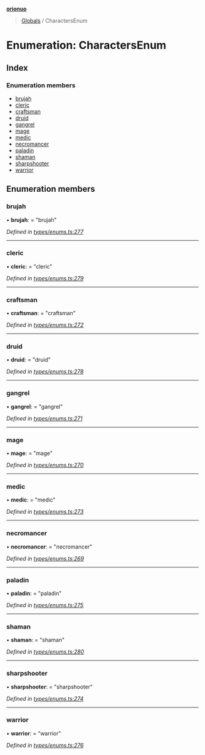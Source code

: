 **[orionuo](../README.md)**

> [Globals](../globals.md) / CharactersEnum

# Enumeration: CharactersEnum

## Index

### Enumeration members

* [brujah](charactersenum.md#brujah)
* [cleric](charactersenum.md#cleric)
* [craftsman](charactersenum.md#craftsman)
* [druid](charactersenum.md#druid)
* [gangrel](charactersenum.md#gangrel)
* [mage](charactersenum.md#mage)
* [medic](charactersenum.md#medic)
* [necromancer](charactersenum.md#necromancer)
* [paladin](charactersenum.md#paladin)
* [shaman](charactersenum.md#shaman)
* [sharpshooter](charactersenum.md#sharpshooter)
* [warrior](charactersenum.md#warrior)

## Enumeration members

### brujah

•  **brujah**:  = "brujah"

*Defined in [types/enums.ts:277](https://github.com/msviha/orionuo/blob/9d75b1e/src/types/enums.ts#L277)*

___

### cleric

•  **cleric**:  = "cleric"

*Defined in [types/enums.ts:279](https://github.com/msviha/orionuo/blob/9d75b1e/src/types/enums.ts#L279)*

___

### craftsman

•  **craftsman**:  = "craftsman"

*Defined in [types/enums.ts:272](https://github.com/msviha/orionuo/blob/9d75b1e/src/types/enums.ts#L272)*

___

### druid

•  **druid**:  = "druid"

*Defined in [types/enums.ts:278](https://github.com/msviha/orionuo/blob/9d75b1e/src/types/enums.ts#L278)*

___

### gangrel

•  **gangrel**:  = "gangrel"

*Defined in [types/enums.ts:271](https://github.com/msviha/orionuo/blob/9d75b1e/src/types/enums.ts#L271)*

___

### mage

•  **mage**:  = "mage"

*Defined in [types/enums.ts:270](https://github.com/msviha/orionuo/blob/9d75b1e/src/types/enums.ts#L270)*

___

### medic

•  **medic**:  = "medic"

*Defined in [types/enums.ts:273](https://github.com/msviha/orionuo/blob/9d75b1e/src/types/enums.ts#L273)*

___

### necromancer

•  **necromancer**:  = "necromancer"

*Defined in [types/enums.ts:269](https://github.com/msviha/orionuo/blob/9d75b1e/src/types/enums.ts#L269)*

___

### paladin

•  **paladin**:  = "paladin"

*Defined in [types/enums.ts:275](https://github.com/msviha/orionuo/blob/9d75b1e/src/types/enums.ts#L275)*

___

### shaman

•  **shaman**:  = "shaman"

*Defined in [types/enums.ts:280](https://github.com/msviha/orionuo/blob/9d75b1e/src/types/enums.ts#L280)*

___

### sharpshooter

•  **sharpshooter**:  = "sharpshooter"

*Defined in [types/enums.ts:274](https://github.com/msviha/orionuo/blob/9d75b1e/src/types/enums.ts#L274)*

___

### warrior

•  **warrior**:  = "warrior"

*Defined in [types/enums.ts:276](https://github.com/msviha/orionuo/blob/9d75b1e/src/types/enums.ts#L276)*
